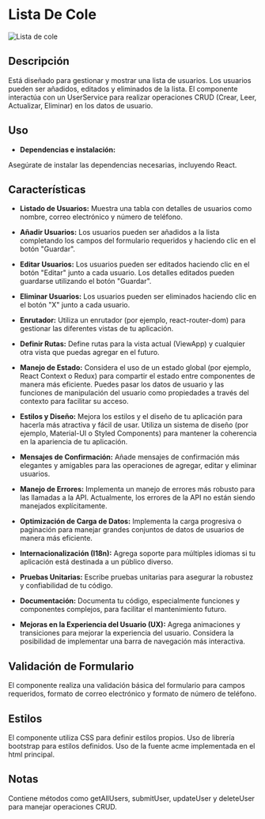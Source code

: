 # Lista De Cole


![Lista de cole](src/assets/img/logo.png)


## Descripción

Está diseñado para gestionar y mostrar una lista de usuarios. Los usuarios pueden ser añadidos, editados y eliminados de la lista. El componente interactúa con un UserService para realizar operaciones CRUD (Crear, Leer, Actualizar, Eliminar) en los datos de usuario.

## Uso

- **Dependencias e instalación:**

Asegúrate de instalar las dependencias necesarias, incluyendo React.

## Características

- **Listado de Usuarios:**
Muestra una tabla con detalles de usuarios como nombre, correo electrónico y número de teléfono.

- **Añadir Usuarios:** 
Los usuarios pueden ser añadidos a la lista completando los campos del formulario requeridos y haciendo clic en el botón "Guardar".

- **Editar Usuarios:**
Los usuarios pueden ser editados haciendo clic en el botón "Editar" junto a cada usuario. Los detalles editados pueden guardarse utilizando el botón "Guardar".

- **Eliminar Usuarios:**
Los usuarios pueden ser eliminados haciendo clic en el botón "X" junto a cada usuario.

- **Enrutador:**
Utiliza un enrutador (por ejemplo, react-router-dom) para gestionar las diferentes vistas de tu aplicación.

- **Definir Rutas:**
Define rutas para la vista actual (ViewApp) y cualquier otra vista que puedas agregar en el futuro.

- **Manejo de Estado:**
Considera el uso de un estado global (por ejemplo, React Context o Redux) para compartir el estado entre componentes de manera más eficiente.
Puedes pasar los datos de usuario y las funciones de manipulación del usuario como propiedades a través del contexto para facilitar su acceso.

- **Estilos y Diseño:**
Mejora los estilos y el diseño de tu aplicación para hacerla más atractiva y fácil de usar.
Utiliza un sistema de diseño (por ejemplo, Material-UI o Styled Components) para mantener la coherencia en la apariencia de tu aplicación.

- **Mensajes de Confirmación:**
Añade mensajes de confirmación más elegantes y amigables para las operaciones de agregar, editar y eliminar usuarios.

- **Manejo de Errores:**
Implementa un manejo de errores más robusto para las llamadas a la API. Actualmente, los errores de la API no están siendo manejados explícitamente.

- **Optimización de Carga de Datos:**
Implementa la carga progresiva o paginación para manejar grandes conjuntos de datos de usuarios de manera más eficiente.

- **Internacionalización (I18n):**
Agrega soporte para múltiples idiomas si tu aplicación está destinada a un público diverso.

- **Pruebas Unitarias:**
Escribe pruebas unitarias para asegurar la robustez y confiabilidad de tu código.

- **Documentación:**
Documenta tu código, especialmente funciones y componentes complejos, para facilitar el mantenimiento futuro.

- **Mejoras en la Experiencia del Usuario (UX):**
Agrega animaciones y transiciones para mejorar la experiencia del usuario.
Considera la posibilidad de implementar una barra de navegación más interactiva.

## Validación de Formulario

El componente realiza una validación básica del formulario para campos requeridos, formato de correo electrónico y formato de número de teléfono.

## Estilos

El componente utiliza CSS para definir estilos propios. 
Uso de librería bootstrap para estilos definidos.
Uso de la fuente acme implementada en el html principal.

## Notas

Contiene métodos como getAllUsers, submitUser, updateUser y deleteUser para manejar operaciones CRUD.

